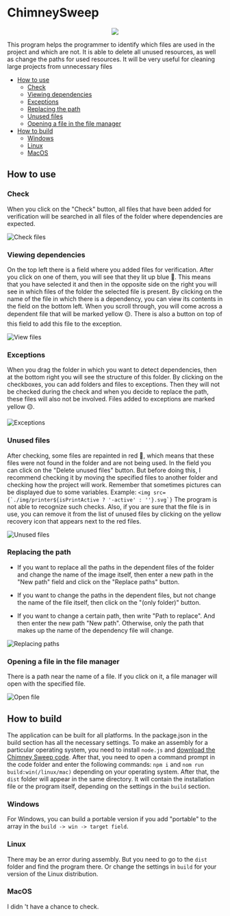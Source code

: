 # ChimneySweep

<p align="center"><img src="./public/icon256x256.png"/></p>

This program helps the programmer to identify which files are used in the project and which are not. It is able to delete all unused resources, as well as change the paths for used resources. It will be very useful for cleaning large projects from unnecessary files

- <a href="#howUse">How to use</a>
  - <a href="#check">Check</a>
  - <a href="#viewDependencies">Viewing dependencies</a>
  - <a href="#exceptions">Exceptions</a>
  - <a href="#replacingPath">Replacing the path</a>
  - <a href="#unusedFiles">Unused files</a>
  - <a href="#openFile">Opening a file in the file manager</a>
- <a href="#howBuild">How to build</a>
  - <a href="#windows">Windows</a>
  - <a href="#linux">Linux</a>
  - <a href="#mac">MacOS</a>

<h2 id="howUse">How to use</h2>

<h3 id="check">Check</h3>

When you click on the "Check" button, all files that have been added for verification will be searched in all files of the folder where dependencies are expected.

![Check files](./tutorial/check.gif)

<h3 id="viewDependencies">Viewing dependencies</h3>

On the top left there is a field where you added files for verification. After you click on one of them, you will see that they lit up blue 🔵. This means that you have selected it and then in the opposite side on the right you will see in which files of the folder the selected file is present. By clicking on the name of the file in which there is a dependency, you can view its contents in the field on the bottom left. When you scroll through, you will come across a dependent file that will be marked yellow 🟡. There is also a button on top of this field to add this file to the exception.

![View files](./tutorial/viewFiles.gif)

<h3 id="exceptions">Exceptions</h3>

When you drag the folder in which you want to detect dependencies, then at the bottom right you will see the structure of this folder. By clicking on the checkboxes, you can add folders and files to exceptions. Then they will not be checked during the check and when you decide to replace the path, these files will also not be involved. Files added to exceptions are marked yellow 🟡.

![Exceptions](./tutorial/exceptions.gif)

<h3 id="unusedFiles">Unused files</h3>

After checking, some files are repainted in red 🔴, which means that these files were not found in the folder and are not being used. In the field you can click on the "Delete unused files" button. But before doing this, I recommend checking it by moving the specified files to another folder and checking how the project will work. Remember that sometimes pictures can be displayed due to some variables. Example: `` <img src={`./img/printer${isPrintActive ? '-active' : ''}.svg`} `` The program is not able to recognize such checks. Also, if you are sure that the file is in use, you can remove it from the list of unused files by clicking on the yellow recovery icon that appears next to the red files.

![Unused files](./tutorial/unusedFiles.gif)

<h3 id="replacingPath">Replacing the path</h3>

- If you want to replace all the paths in the dependent files of the folder and change the name of the image itself, then enter a new path in the "New path" field and click on the "Replace paths" button.

- If you want to change the paths in the dependent files, but not change the name of the file itself, then click on the "(only folder)" button.

- If you want to change a certain path, then write "Path to replace". And then enter the new path "New path". Otherwise, only the path that makes up the name of the dependency file will change.

![Replacing paths](./tutorial/replacingPath.gif)

<h3 id="openFile">Opening a file in the file manager</h3>

There is a path near the name of a file. If you click on it, a file manager will open with the specified file.

![Open file](./tutorial/openFile.gif)

<h2 id="howBuild">How to build</h2>

The application can be built for all platforms. In the package.json in the build section has all the necessary settings. To make an assembly for a particular operating system, you need to install `node.js` and <a href="https://github.com/ArtemPodloboshnikov/ChimneySweep/archive/refs/heads/main.zip">download the Chimney Sweep code</a>. After that, you need to open a command prompt in the code folder and enter the following commands: `npm i` and `nom run build:win(/linux/mac)` depending on your operating system. After that, the `dist` folder will appear in the same directory. It will contain the installation file or the program itself, depending on the settings in the `build` section.

<h3 id="windows">Windows</h3>

For Windows, you can build a portable version if you add "portable" to the array in the `build -> win -> target field`.

<h3 id="linux">Linux</h3>

There may be an error during assembly. But you need to go to the `dist` folder and find the program there. Or change the settings in `build` for your version of the Linux distribution.

<h3 id="mac">MacOS</h3>

I didn 't have a chance to check.
